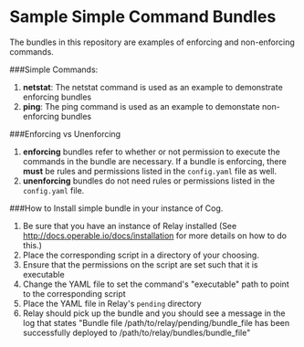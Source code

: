 # Sample Simple Command Bundles

The bundles in this repository are examples of enforcing and non-enforcing commands.

###Simple Commands:
1. **netstat**: The netstat command is used as an example to demonstrate enforcing bundles
2. **ping**: The ping command is used as an example to demonstate non-enforcing bundles

###Enforcing vs Unenforcing
1. **enforcing** bundles refer to whether or not permission to execute the commands in 
the bundle are necessary. If a bundle is enforcing, there **must** be rules and
permissions listed in the `config.yaml` file as well. 
2. **unenforcing** bundles do not need rules or permissions listed in the `config.yaml` file.


###How to Install simple bundle in your instance of Cog.

1. Be sure that you have an instance of Relay installed (See <http://docs.operable.io/docs/installation> for more details on how to do this.)
2. Place the corresponding script in a directory of your choosing.
3. Ensure that the permissions on the script are set such that it is executable
4. Change the YAML file to set the command's "executable" path to point to the corresponding script
5. Place the YAML file in Relay's `pending` directory
6. Relay should pick up the bundle and you should see a message in the log that states "Bundle file /path/to/relay/pending/bundle_file has been successfully deployed to /path/to/relay/bundles/bundle_file"
